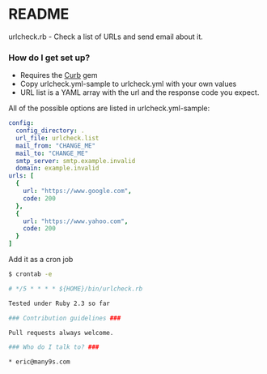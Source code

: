 # README #

urlcheck.rb - Check a list of URLs and send email about it.

### How do I get set up? ###

* Requires the [Curb](https://github.com/taf2/curb) gem
* Copy urlcheck.yml-sample to urlcheck.yml with your own values
* URL list is a YAML array with the url and the response code you expect. 

All of the possible options are listed in urlcheck.yml-sample:
```yaml
config:
  config_directory: .
  url_file: urlcheck.list
  mail_from: "CHANGE_ME"
  mail_to: "CHANGE_ME"
  smtp_server: smtp.example.invalid
  domain: example.invalid
urls: [
  { 
    url: "https://www.google.com",
    code: 200
  },
  { 
    url: "https://www.yahoo.com",
    code: 200
  }
]
```

Add it as a cron job
```bash
$ crontab -e 

# */5 * * * * ${HOME}/bin/urlcheck.rb 

Tested under Ruby 2.3 so far

### Contribution guidelines ###

Pull requests always welcome.

### Who do I talk to? ###

* eric@many9s.com